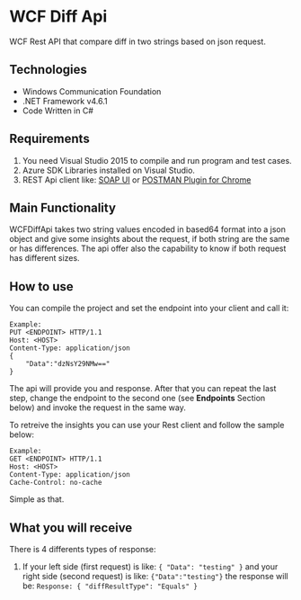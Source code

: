 # WCF Diff Api
WCF Rest API that compare diff in two strings based on json request.  

## Technologies 

* Windows Communication Foundation
* .NET Framework v4.6.1
* Code Written in C#

## Requirements

1. You need Visual Studio 2015 to compile and run program and test cases.
2. Azure SDK Libraries installed on Visual Studio.
3. REST Api client like: [SOAP UI](https://www.soapui.org/) or [POSTMAN Plugin for Chrome](https://chrome.google.com/webstore/detail/postman/fhbjgbiflinjbdggehcddcbncdddomop)


## Main Functionality

WCFDiffApi takes two string values encoded in based64 format into a json object and give some insights about the request, if both string are the same or has differences.  The api offer also the capability to know if both request has different sizes.

## How to use

You can compile the project and set the endpoint into your client and call it:

    Example:
    PUT <ENDPOINT> HTTP/1.1
    Host: <HOST>
    Content-Type: application/json        
    {
		"Data":"dzNsY29NMw=="
    }
    
The api will provide you and response.  After that you can repeat the last step, change the endpoint to the second one (see **Endpoints** Section below) and invoke the request in the same way.

To retreive the insights you can use your Rest client and follow the sample below:

	Example:
	GET <ENDPOINT> HTTP/1.1
	Host: <HOST>
	Content-Type: application/json
	Cache-Control: no-cache
	
Simple as that.	

## What you will receive

There is 4 differents types of response:


1. If your left side (first request) is like: `{ "Data": "testing" }` and your right side (second request) is like: `{"Data":"testing"}` the response will be:
`
	Response:
    {
    "diffResultType": "Equals"
    }
`

 